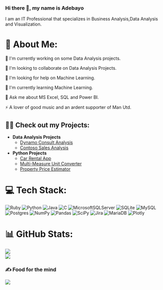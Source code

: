 ### Hi there 👋, my name is Adebayo
 I am an IT Professional that specializes in Business Analysis,Data Analysis and Visualization.

# 💫 About Me:
🔭 I'm currently working on some Data Analysis projects.<br>

👯 I'm looking to collaborate on Data Analysis Projects.<br>

🤔 I'm looking for help on Machine Learning.<br>

🌱 I'm currently learning Machine Learning.<br>

💬 Ask me about MS Excel, SQL and Power BI.<br>

⚡ A lover of good music and an ardent supporter of Man Utd. <br>

<h2>👨‍💻 Check out my Projects:</h2>

- <b>Data Analysis Projects</b>
  - [Dynamo Consult Analysis](https://github.com/beewhy777/Data-Analysis_Projects/tree/main/Dynamo_Analysis)
  - [Contoso Sales Analysis](https://github.com/beewhy777/Data-Analysis_Projects/tree/main/Contoso_Analysis)
- <b>Python Projects</b>
   - [Car Rental App](https://github.com/beewhy777/Car-Rental-App)
   - [Multi-Measure Unit Converter]( https://github.com/beewhy777/Python-Projects/tree/main/Python%20Project-UnitConverter)
   - [Property Price Estimator](https://github.com/beewhy777/Python-Projects/tree/main/PropertyPriceEstimator)

# 💻 Tech Stack:
![Ruby](https://img.shields.io/badge/ruby-%23CC342D.svg?style=for-the-badge&logo=ruby&logoColor=white) ![Python](https://img.shields.io/badge/python-3670A0?style=for-the-badge&logo=python&logoColor=ffdd54) ![Java](https://img.shields.io/badge/java-%23ED8B00.svg?style=for-the-badge&logo=java&logoColor=white) ![C](https://img.shields.io/badge/c-%2300599C.svg?style=for-the-badge&logo=c&logoColor=white) ![MicrosoftSQLServer](https://img.shields.io/badge/Microsoft%20SQL%20Sever-CC2927?style=for-the-badge&logo=microsoft%20sql%20server&logoColor=white) ![SQLite](https://img.shields.io/badge/sqlite-%2307405e.svg?style=for-the-badge&logo=sqlite&logoColor=white) ![MySQL](https://img.shields.io/badge/mysql-%2300f.svg?style=for-the-badge&logo=mysql&logoColor=white) ![Postgres](https://img.shields.io/badge/postgres-%23316192.svg?style=for-the-badge&logo=postgresql&logoColor=white) ![NumPy](https://img.shields.io/badge/numpy-%23013243.svg?style=for-the-badge&logo=numpy&logoColor=white) ![Pandas](https://img.shields.io/badge/pandas-%23150458.svg?style=for-the-badge&logo=pandas&logoColor=white) ![SciPy](https://img.shields.io/badge/SciPy-%230C55A5.svg?style=for-the-badge&logo=scipy&logoColor=%white) ![Jira](https://img.shields.io/badge/jira-%230A0FFF.svg?style=for-the-badge&logo=jira&logoColor=white) ![MariaDB](https://img.shields.io/badge/MariaDB-003545?style=for-the-badge&logo=mariadb&logoColor=white) ![Plotly](https://img.shields.io/badge/Plotly-%233F4F75.svg?style=for-the-badge&logo=plotly&logoColor=white)

# 📊 GitHub Stats:
![](https://github-readme-stats.vercel.app/api?username=beewhy777&theme=tokyonight&hide_border=false&include_all_commits=true&count_private=true)<br/>
![](https://github-readme-streak-stats.herokuapp.com/?user=beewhy777&theme=tokyonight&hide_border=false)<br/>


### ✍️ Food for the mind
![](https://quotes-github-readme.vercel.app/api?type=horizontal&theme=tokyonight)


